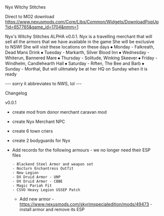 Nyx Witchy Stitches 

Direct to MO2 download https://www.nexusmods.com/Core/Libs/Common/Widgets/DownloadPopUp?id=657765&game_id=1704&nmm=1

Nyx's Witchy Stitches ALPHA v0.0.1.
Nyx is a travelling merchant that will sell all the armors that we have available in the game
She will be exclusive to NSWf
She will visit these locations on these days
⦁	Monday - Falkreath, Dead Mans Drink
⦁	Tuesday - Markarth, Silver Blood Inn
⦁	Wednesday - Whiterun, Bannered Mare
⦁	Thursday - Solitude, Winking Skeever
⦁	Friday - Windhelm, Candlehearth Hall
⦁	Saturday - Riften, The Bee and Barb
⦁	Sunday - Morthal, But will ulitmately be at her HQ on Sunday when it is ready

--- sorry it abbreviates to NWS, lol ---

Changelog

v0.0.1
- create mod from donor merchant caravan mod
- create Nyx Merchant NPC
- create 6 town criers
- create 2 bodyguards for Nyx
- Add records for the following armours - we no longer need their ESP files

      - Blackend Steel Armor and weapon set
      - Nocturn Enchantress Outfit
      - New Legion
      - DX Druid Armor - UNP
      - DX Druid Armor - CBBE
      - Magic Pariah Fit
      - CSVO Heavy Legion USSEP Patch
  - Add new armor - https://www.nexusmods.com/skyrimspecialedition/mods/49473
        - install armor and remove its ESP
